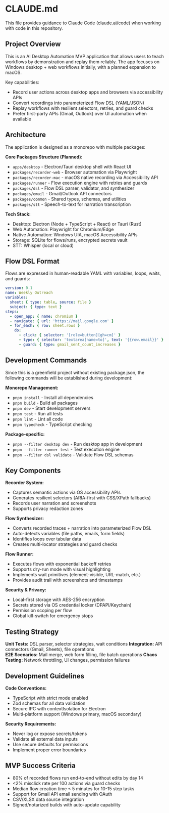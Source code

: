 # CLAUDE.md

This file provides guidance to Claude Code (claude.ai/code) when working with code in this repository.

## Project Overview

This is an AI Desktop Automation MVP application that allows users to teach workflows by demonstration and replay them reliably. The app focuses on Windows desktop + web workflows initially, with a planned expansion to macOS.

Key capabilities:

- Record user actions across desktop apps and browsers via accessibility APIs
- Convert recordings into parameterized Flow DSL (YAML/JSON)
- Replay workflows with resilient selectors, retries, and guard checks
- Prefer first-party APIs (Gmail, Outlook) over UI automation when available

## Architecture

The application is designed as a monorepo with multiple packages:

**Core Packages Structure (Planned):**

- `apps/desktop` - Electron/Tauri desktop shell with React UI
- `packages/recorder-web` - Browser automation via Playwright
- `packages/recorder-mac` - macOS native recording via Accessibility API
- `packages/runner` - Flow execution engine with retries and guards
- `packages/dsl` - Flow DSL parser, validator, and synthesizer
- `packages/email` - Gmail/Outlook API connectors
- `packages/common` - Shared types, schemas, and utilities
- `packages/stt` - Speech-to-text for narration transcription

**Tech Stack:**

- Desktop: Electron (Node + TypeScript + React) or Tauri (Rust)
- Web Automation: Playwright for Chromium/Edge
- Native Automation: Windows UIA, macOS Accessibility APIs
- Storage: SQLite for flows/runs, encrypted secrets vault
- STT: Whisper (local or cloud)

## Flow DSL Format

Flows are expressed in human-readable YAML with variables, loops, waits, and guards:

```yaml
version: 0.1
name: Weekly Outreach
variables:
  sheet: { type: table, source: file }
  subject: { type: text }
steps:
  - open_app: { name: chromium }
  - navigate: { url: 'https://mail.google.com' }
  - for_each: { row: sheet.rows }
    do:
      - click: { selector: '[role=button][gh=cm]' }
      - type: { selector: 'textarea[name=to]', text: '{{row.email}}' }
      - guard: { type: gmail_sent_count_increases }
```

## Development Commands

Since this is a greenfield project without existing package.json, the following commands will be established during development:

**Monorepo Management:**

- `pnpm install` - Install all dependencies
- `pnpm build` - Build all packages
- `pnpm dev` - Start development servers
- `pnpm test` - Run all tests
- `pnpm lint` - Lint all code
- `pnpm typecheck` - TypeScript checking

**Package-specific:**

- `pnpm --filter desktop dev` - Run desktop app in development
- `pnpm --filter runner test` - Test execution engine
- `pnpm --filter dsl validate` - Validate Flow DSL schemas

## Key Components

**Recorder System:**

- Captures semantic actions via OS accessibility APIs
- Generates resilient selectors (ARIA-first with CSS/XPath fallbacks)
- Records user narration and screenshots
- Supports privacy redaction zones

**Flow Synthesizer:**

- Converts recorded traces + narration into parameterized Flow DSL
- Auto-detects variables (file paths, emails, form fields)
- Identifies loops over tabular data
- Creates multi-locator strategies and guard checks

**Flow Runner:**

- Executes flows with exponential backoff retries
- Supports dry-run mode with visual highlighting
- Implements wait primitives (element-visible, URL-match, etc.)
- Provides audit trail with screenshots and timestamps

**Security & Privacy:**

- Local-first storage with AES-256 encryption
- Secrets stored via OS credential locker (DPAPI/Keychain)
- Permission scoping per flow
- Global kill-switch for emergency stops

## Testing Strategy

**Unit Tests:** DSL parser, selector strategies, wait conditions
**Integration:** API connectors (Gmail, Sheets), file operations  
**E2E Scenarios:** Mail merge, web form filling, file batch operations
**Chaos Testing:** Network throttling, UI changes, permission failures

## Development Guidelines

**Code Conventions:**

- TypeScript with strict mode enabled
- Zod schemas for all data validation
- Secure IPC with contextIsolation for Electron
- Multi-platform support (Windows primary, macOS secondary)

**Security Requirements:**

- Never log or expose secrets/tokens
- Validate all external data inputs
- Use secure defaults for permissions
- Implement proper error boundaries

## MVP Success Criteria

- 80% of recorded flows run end-to-end without edits by day 14
- <2% misclick rate per 100 actions via guard checks
- Median flow creation time ≤ 5 minutes for 10-15 step tasks
- Support for Gmail API email sending with OAuth
- CSV/XLSX data source integration
- Signed/notarized builds with auto-update capability
